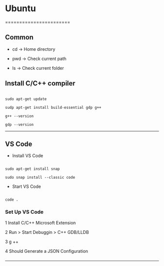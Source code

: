 # Ubuntu
=======================


## Common


* cd -> Home directory

* pwd -> Check current path

* ls -> Check current folder



## Install C/C++ compiler

```

sudo apt-get update

sudp apt-get install build-essential gdp g++

g++ --version

gdp --version

```


-----------------------------------------------------------------------------------------------------

## VS Code


* Install VS Code

```

sudo apt-get install snap

sudo snap install --classic code 

```

* Start VS Code

```

code .

```

### Set Up VS Code

1 Install C/C++ Microsoft Extension

2 Run > Start Debuggin > C++ GDB/LLDB

3 g ++

4 Should Generate a JSON Configuration



### 


-----------------------------------------------------------------------------------------------------
